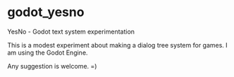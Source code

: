 # godot_yesno
YesNo - Godot text system experimentation

This is a modest experiment about making a dialog tree system for games. I am using the Godot Engine.

 Any suggestion is welcome. =)
